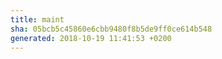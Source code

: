 ```yaml
---
title: maint
sha: 05bcb5c45860e6cbb9480f8b5de9ff0ce614b548
generated: 2018-10-19 11:41:53 +0200
---
```


